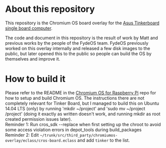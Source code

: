# About this repository

This repository is the Chromium OS board overlay for the [Asus Tinkerboard single board computer](https://www.asus.com/us/Single-Board-Computer/Tinker-Board/).

The code and document in this repository is the result of work by Matt and previous works by the people of the FydeOS team. FydeOS previously worked on this overlay internally and released a few disk images to the public, but later opened this to the public so people can build the OS by themselves and improve it.


# How to build it

Please refer to the README in the [Chromium OS for Raspberry Pi](https://github.com/FydeOS/chromium_os_for_raspberry_pi) repo for how to setup and build Chromium OS. The instructions there are not completely relevant for Tinker Board, but I managed to build this on Ubuntu 14.04 LTS (only) by running 'mkdir ~/project' and 'sudo mv ~/project /project' (doing it exactly as written doesn't work, and running mkdir as root created permission issues later).  
Reminder 1: Run cros_sdk --replace when first setting up the chroot to avoid some access violation errors in depot_tools during build_packages
Reminder 2: Edit `~/trunk/src/third_party/chromiumos-overlay/eclass/cros-board.eclass` and add `tinker` to the list.
